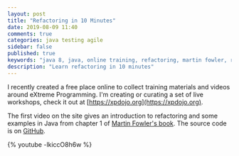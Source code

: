```yaml
---
layout: post
title: "Refactoring in 10 Minutes"
date: 2019-08-09 11:40
comments: true
categories: java testing agile
sidebar: false
published: true
keywords: "java 8, java, online training, refactoring, martin fowler, refactoring to patterns, refactoring in 10 minutes, XP, extreme programming, agile"
description: "Learn refactoring in 10 minutes"
---
```


I recently created a free place online to collect training materials and videos around eXtreme Programming. I'm creating or curating a set of live workshops, check it out at [https://xpdojo.org](https://xpdojo.org).

The first video on the site gives an introduction to refactoring and some examples in Java from chapter 1 of [Martin Fowler's book](https://amzn.to/31rSy4U). The source code is on [GitHub](https://github.com/tobyweston/Refactoring-Chapter-1).

{% youtube -lkiccO8h6w %}
